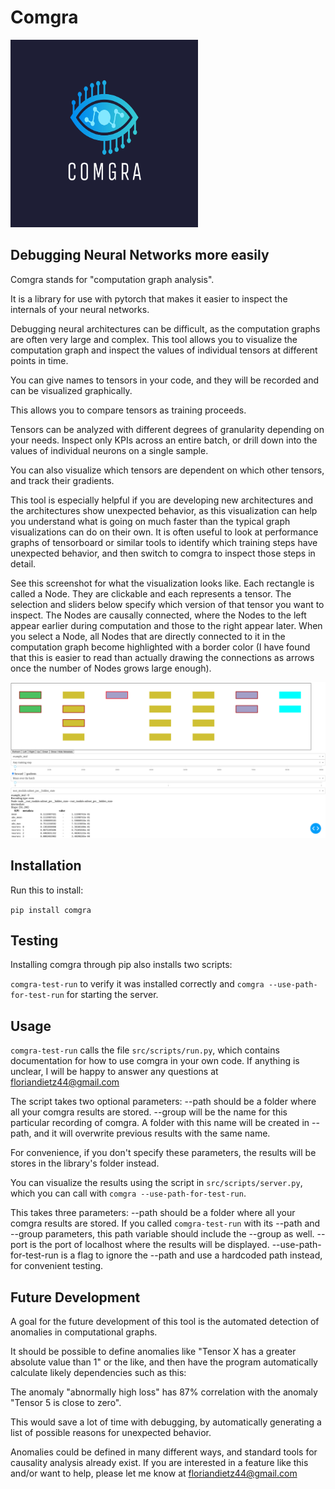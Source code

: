 # Comgra

<img height="300" src="src/assets/brandcrowd_logos/FullLogo.png" title="ComgraLogo" width="300"/>

## Debugging Neural Networks more easily

Comgra stands for "computation graph analysis".

It is a library for use with pytorch that makes it easier to inspect the internals of your neural networks.

Debugging neural architectures can be difficult, as the computation graphs are often very large and complex. This tool allows you to visualize the computation graph and inspect the values of individual tensors at different points in time.

You can give names to tensors in your code, and they will be recorded and can be visualized graphically.

This allows you to compare tensors as training proceeds.

Tensors can be analyzed with different degrees of granularity depending on your needs. Inspect only KPIs across an entire batch, or drill down into the values of individual neurons on a single sample.

You can also visualize which tensors are dependent on which other tensors, and track their gradients.

This tool is especially helpful if you are developing new architectures and the architectures show unexpected behavior, as this visualization can help you understand what is going on much faster than the typical graph visualizations can do on their own. It is often useful to look at performance graphs of tensorboard or similar tools to identify which training steps have unexpected behavior, and then switch to comgra to inspect those steps in detail.

See this screenshot for what the visualization looks like. Each rectangle is called a Node. They are clickable and each represents a tensor. The selection and sliders below specify which version of that tensor you want to inspect. The Nodes are causally connected, where the Nodes to the left appear earlier during computation and those to the right appear later. When you select a Node, all Nodes that are directly connected to it in the computation graph become highlighted with a border color (I have found that this is easier to read than actually drawing the connections as arrows once the number of Nodes grows large enough).

![Example screenshot of comgra](comgra_screenshot.png?raw=true "Example screenshot of comgra")


## Installation

Run this to install:

`pip install comgra`

## Testing

Installing comgra through pip also installs two scripts:

`comgra-test-run` to verify it was installed correctly and `comgra --use-path-for-test-run` for starting the server.

## Usage

`comgra-test-run` calls the file `src/scripts/run.py`, which contains documentation for how to use comgra in your own code. If anything is unclear, I will be happy to answer any questions at floriandietz44@gmail.com 

The script takes two optional parameters:
--path should be a folder where all your comgra results are stored.
--group will be the name for this particular recording of comgra. A folder with this name will be created in --path, and it will overwrite previous results with the same name.

For convenience, if you don't specify these parameters, the results will be stores in the library's folder instead.

You can visualize the results using the script in `src/scripts/server.py`, which you can call with `comgra --use-path-for-test-run`.

This takes three parameters:
--path should be a folder where all your comgra results are stored. If you called `comgra-test-run` with its --path and --group parameters, this path variable should include the --group as well.
--port is the port of localhost where the results will be displayed.
--use-path-for-test-run is a flag to ignore the --path and use a hardcoded path instead, for convenient testing.


## Future Development


A goal for the future development of this tool is the automated detection of anomalies in computational graphs.

It should be possible to define anomalies like "Tensor X has a greater absolute value than 1" or the like, and then have the program automatically calculate likely dependencies such as this:

The anomaly "abnormally high loss" has 87% correlation with the anomaly "Tensor 5 is close to zero".

This would save a lot of time with debugging, by automatically generating a list of possible reasons for unexpected behavior.

Anomalies could be defined in many different ways, and standard tools for causality analysis already exist. If you are interested in a feature like this and/or want to help, please let me know at floriandietz44@gmail.com

